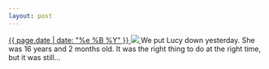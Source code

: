 ```yaml
---
layout: post
---
```


<p>
  <a href="/382">
    <time>{{ page.date | date: "%e %B %Y" }}</time>
    <img src="https://s3.amazonaws.com/life.aaronjgreenberg.com/382.jpg">
  </a>
  We put Lucy down yesterday. She was 16 years and 2 months old. It was the right thing to do at the right time, but it was still...
</p>
